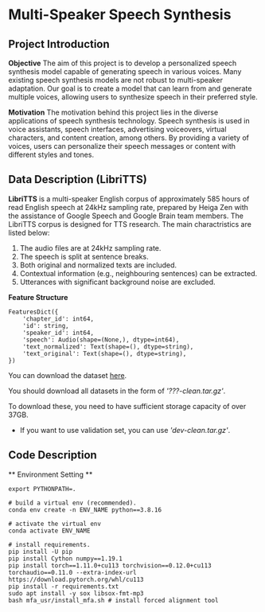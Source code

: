# Multi-Speaker Speech Synthesis
## Project Introduction
**Objective**
The aim of this project is to develop a personalized speech synthesis model capable of generating speech in various voices. Many existing speech synthesis models are not robust to multi-speaker adaptation. Our goal is to create a model that can learn from and generate multiple voices, allowing users to synthesize speech in their preferred style.

**Motivation**
The motivation behind this project lies in the diverse applications of speech synthesis technology. Speech synthesis is used in voice assistants, speech interfaces, advertising voiceovers, virtual characters, and content creation, among others. By providing a variety of voices, users can personalize their speech messages or content with different styles and tones.

## Data Description (LibriTTS)
**LibriTTS** is a multi-speaker English corpus of approximately 585 hours of read English speech at 24kHz sampling rate, prepared by Heiga Zen with the assistance of Google Speech and Google Brain team members. The LibriTTS corpus is designed for TTS research. The main charactristics are listed below:
  1. The audio files are at 24kHz sampling rate.
  2. The speech is split at sentence breaks.
  3. Both original and normalized texts are included.
  4. Contextual information (e.g., neighbouring sentences) can be extracted.
  5. Utterances with significant background noise are excluded.

**Feature Structure**
```
FeaturesDict({
    'chapter_id': int64,
    'id': string,
    'speaker_id': int64,
    'speech': Audio(shape=(None,), dtype=int64),
    'text_normalized': Text(shape=(), dtype=string),
    'text_original': Text(shape=(), dtype=string),
})
```

You can download the dataset [here](https://www.openslr.org/60/). 

You should download all datasets in the form of *'???-clean.tar.gz'*. 


To download these, you need to have sufficient storage capacity of over 37GB.
  - If you want to use validation set, you can use *'dev-clean.tar.gz'*.


## Code Description
** Environment Setting **
```
export PYTHONPATH=.

# build a virtual env (recommended).
conda env create -n ENV_NAME python==3.8.16

# activate the virtual env
conda activate ENV_NAME

# install requirements.
pip install -U pip
pip install Cython numpy==1.19.1
pip install torch==1.11.0+cu113 torchvision==0.12.0+cu113 torchaudio==0.11.0 --extra-index-url https://download.pytorch.org/whl/cu113
pip install -r requirements.txt
sudo apt install -y sox libsox-fmt-mp3
bash mfa_usr/install_mfa.sh # install forced alignment tool
```

